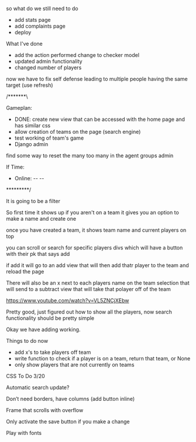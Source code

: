 so what do we still need to do

- add stats page
- add complaints page
- deploy





What I've done
- add the action performed change to checker model
- updated admin functionality
- changed number of players



now we have to fix self defense leading to multiple people having the same target
(use refresh)


/*******\

Gameplan:
- DONE: create new view that can be accessed with the home page and has similar css
- allow creation of teams on the page (search engine)
- test working of team's game
- Django admin


find some way to reset the many too many in the agent groups admin


If Time:
- Online:
-- 
-- 

\*********/


It is going to be a filter

So first time it shows up if you aren't on a team it gives you an option to make a name and create one

once you have created a team, it shows team name and current players on top

you can scroll or search for specific players divs which will have a button with their pk that says add

if add it will go to an add view that will then add thatr player to the team and reload the page

There will also be an x next to each players name on the team selection that will send to a subtract view that will take that polayer off of the team

https://www.youtube.com/watch?v=VL5ZNCjXEbw


Pretty good, just figured out how to show all the players, now search functionality should be pretty simple

Okay we have adding working. 

Things to do now
- add x's to take players off team
- write function to check if a player is on a team, return that team, or None
- only show players that are not currently on teams



CSS To Do 3/20



Automatic search update?



Don’t need borders, have columns (add button inline)

Frame that scrolls with overflow


Only activate the save button if you make a change

Play with fonts
